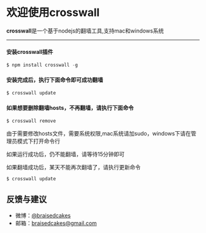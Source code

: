 # 欢迎使用crosswall

**crosswall**是一个基于nodejs的翻墙工具,支持mac和windows系统

-------------------

#### 安装crosswall插件
``` javascript
$ npm install crosswall -g
```

#### 安装完成后，执行下面命令即可成功翻墙
``` javascript
$ crosswall update
```

#### 如果想要删除翻墙hosts，不再翻墙，请执行下面命令
``` javascript
$ crosswall remove
```


由于需要修改hosts文件，需要系统权限,mac系统请加sudo，windows下请在管理员模式下打开命令行

如果运行成功后，仍不能翻墙，请等待15分钟即可

如果翻墙成功后，某天不能再次翻墙了，请执行更新命令
``` javascript
$ crosswall update
```



## 反馈与建议
- 微博：[@braisedcakes](http://weibo.com/braisedcakes)
- 邮箱：<braisedcakes@gmail.com>
